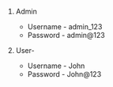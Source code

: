 1. Admin
    - Username - admin_123
    - Password  - admin@123

2. User-
    - Username - John
    - Password  - John@123